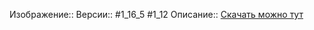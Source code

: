 Изображение:: 
Версии:: #1_16_5 #1_12
Описание:: [Скачать можно тут](https://minecraft-inside.ru/mods/20685-custom-npcs.html)
